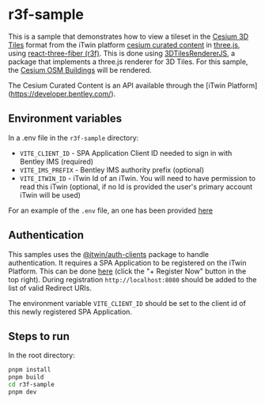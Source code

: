 # r3f-sample

This is a sample that demonstrates how to view a tileset in the [Cesium 3D Tiles](https://github.com/CesiumGS/3d-tiles) format from the iTwin platform [cesium curated content](https://developer.bentley.com/apis/cesium-curated-content) in [three.js](https://threejs.org/), using [react-three-fiber (r3f)](https://r3f.docs.pmnd.rs/getting-started/introduction). This is done using [3DTilesRendererJS](https://github.com/NASA-AMMOS/3DTilesRendererJS/tree/master), a package that implements a three.js renderer for 3D Tiles. For this sample, the [Cesium OSM Buildings](https://cesium.com/platform/cesium-ion/content/cesium-osm-buildings/) will be rendered.

The Cesium Curated Content is an API available through the [iTwin Platform] (https://developer.bentley.com/).

## Environment variables

In a .env file in the `r3f-sample` directory:

- `VITE_CLIENT_ID` - SPA Application Client ID needed to sign in with Bentley IMS (required)
- `VITE_IMS_PREFIX` - Bentley IMS authority prefix (optional)
- `VITE_ITWIN_ID` - iTwin Id of an iTwin. You will need to have permission to read this iTwin (optional, if no Id is provided the user's primary account iTwin will be used)

For an example of the `.env` file, an one has been provided [here](./.env.example)

## Authentication

This samples uses the [@itwin/auth-clients](https://github.com/iTwin/auth-clients) package to handle authentication. It requires a SPA Application to be registered on the iTwin Platform. This can be done [here](https://developer.bentley.com/my-apps/) (click the "+ Register Now" button in the top right). During registration `http://localhost:8080` should be added to the list of valid Redirect URIs.

The environment variable `VITE_CLIENT_ID` should be set to the client id of this newly registered SPA Application.

## Steps to run

In the root directory:

```bash
pnpm install
pnpm build
cd r3f-sample
pnpm dev
```
